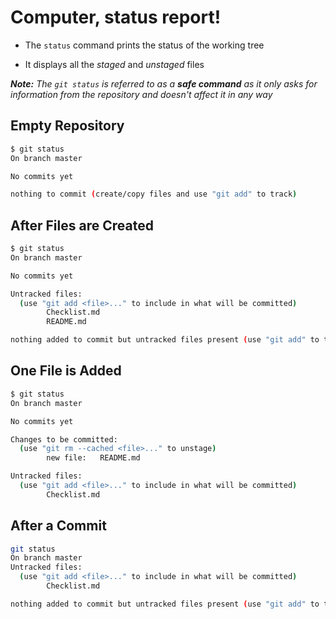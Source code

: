 <!-- markdownlint-disable MD026 -->
# Computer, status report!

- The ```status``` command prints the status of the working tree

- It displays all the *staged* and *unstaged* files

***Note:*** *The ```git status``` is referred to as a **safe command** as it only*
*asks for information from the repository and doesn't affect it in any way*

## Empty Repository

```bash
$ git status
On branch master

No commits yet

nothing to commit (create/copy files and use "git add" to track)
```

## After Files are Created

```bash
$ git status
On branch master

No commits yet

Untracked files:
  (use "git add <file>..." to include in what will be committed)
        Checklist.md
        README.md

nothing added to commit but untracked files present (use "git add" to track)
```

## One File is Added

```bash
$ git status
On branch master

No commits yet

Changes to be committed:
  (use "git rm --cached <file>..." to unstage)
        new file:   README.md

Untracked files:
  (use "git add <file>..." to include in what will be committed)
        Checklist.md
```

## After a Commit

```bash
git status
On branch master
Untracked files:
  (use "git add <file>..." to include in what will be committed)
        Checklist.md

nothing added to commit but untracked files present (use "git add" to track)
```
